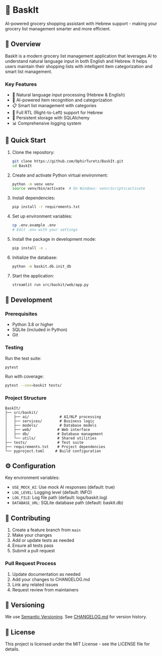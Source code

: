 # 🛒 BaskIt

AI-powered grocery shopping assistant with Hebrew support - making your grocery list management smarter and more efficient.

## 🌟 Overview

BaskIt is a modern grocery list management application that leverages AI to understand natural language input in both English and Hebrew. It helps users maintain their shopping lists with intelligent item categorization and smart list management.

### Key Features

- 📝 Natural language input processing (Hebrew & English)
- 🤖 AI-powered item recognition and categorization
- 📋 Smart list management with categories
- 🔄 Full RTL (Right-to-Left) support for Hebrew
- 💾 Persistent storage with SQLAlchemy
- 📊 Comprehensive logging system

## 🚀 Quick Start

1. Clone the repository:
   ```bash
   git clone https://github.com/OphirTuretz/BaskIt.git
   cd BaskIt
   ```

2. Create and activate Python virtual environment:
   ```bash
   python -m venv venv
   source venv/bin/activate  # On Windows: venv\Scripts\activate
   ```

3. Install dependencies:
   ```bash
   pip install -r requirements.txt
   ```

4. Set up environment variables:
   ```bash
   cp .env.example .env
   # Edit .env with your settings
   ```

5. Install the package in development mode:
   ```bash
   pip install -e .
   ```

6. Initialize the database:
   ```bash
   python -m baskit.db.init_db
   ```

7. Start the application:
   ```bash
   streamlit run src/baskit/web/app.py
   ```

## 🧪 Development

### Prerequisites

- Python 3.8 or higher
- SQLite (included in Python)
- Git

### Testing

Run the test suite:
```bash
pytest
```

Run with coverage:
```bash
pytest --cov=baskit tests/
```

### Project Structure

```
BaskIt/
├── src/baskit/
│   ├── ai/              # AI/NLP processing
│   ├── services/        # Business logic
│   ├── models/          # Database models
│   ├── web/            # Web interface
│   ├── db/             # Database management
│   └── utils/          # Shared utilities
├── tests/              # Test suite
├── requirements.txt    # Project dependencies
└── pyproject.toml     # Build configuration
```

## ⚙️ Configuration

Key environment variables:
- `USE_MOCK_AI`: Use mock AI responses (default: true)
- `LOG_LEVEL`: Logging level (default: INFO)
- `LOG_FILE`: Log file path (default: logs/baskit.log)
- `DATABASE_URL`: SQLite database path (default: baskit.db)

## 🤝 Contributing

1. Create a feature branch from `main`
2. Make your changes
3. Add or update tests as needed
4. Ensure all tests pass
5. Submit a pull request

### Pull Request Process

1. Update documentation as needed
2. Add your changes to CHANGELOG.md
3. Link any related issues
4. Request review from maintainers

## 📝 Versioning

We use [Semantic Versioning](https://semver.org/). See [CHANGELOG.md](CHANGELOG.md) for version history.

## 📜 License

This project is licensed under the MIT License - see the LICENSE file for details.